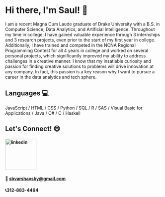 # Hi there, I'm Saul! 👋

I am a recent Magna Cum Laude graduate of Drake University with a B.S. in Computer Science, Data Analytics, and Artificial Intelligence. Throughout my time in college, I have gained valuable experience through 3 internships and 3 research projects, even prior to the start of my first year in college. Additionally, I have trained and competed in the NCNA Regional Programming Contest for all 4 years in college and worked on several personal projects, which significantly improved my ability to address challenges in a creative manner. I know that my insatiable curiosity and passion for finding creative solutions to problems will drive innovation at any company. In fact, this passion is a key reason why I want to pursue a career in the data analytics and tech sphere.

## Languages 💻
JavaScript / HTML / CSS / Python / SQL / R / SAS / Visual Basic for Applications / Java / C# / C / Haskell

## Let's Connect! 😄
#### [<img src='https://logosmarcas.net/wp-content/uploads/2020/04/Linkedin-Logo.png' alt='linkedin' height='100'>](https://www.linkedin.com/in/saul-v-117a28105/)
#### 📧 sbvarshavsky@gmail.com
#### 📞312-883-4464
